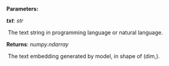 **Parameters:**

***txt***: *str*

​	The text string in programming language or natural language.


**Returns**: *numpy.ndarray*

​	The text embedding generated by model, in shape of (dim,).



